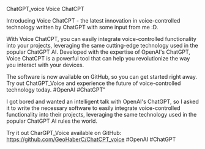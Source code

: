 ChatGPT_voice
Voice ChatCPT 

Introducing Voice ChatCPT - the latest innovation in voice-controlled technology written by ChatGPT with some input from me :D.

With Voice ChatCPT, you can easily integrate voice-controlled functionality into your projects, leveraging the same cutting-edge technology used in the popular ChatGPT AI. Developed with the expertise of OpenAI's ChatGPT, Voice ChatCPT is a powerful tool that can help you revolutionize the way you interact with your devices. 

The software is now available on GitHub, so you can get started right away. Try out ChatGPT_Voice and experience the future of voice-controlled technology today. #OpenAI #ChatGPT"

I got bored and wanted an intelligent talk with OpenAI's ChatGPT, so I asked it to write the necessary software to easily integrate voice-controlled functionality into their projects, leveraging the same technology used in the popular ChatGPT
AI rules the world. 

Try it out CharGPT_Voice available on GitHub: https://github.com/GeoHaberC/ChatCPT_voice
#OpenAI #ChatGPT
